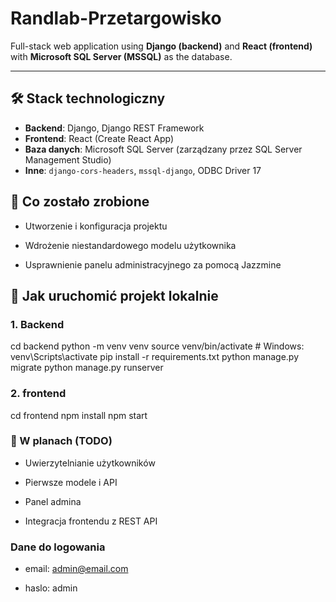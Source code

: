 # Randlab-Przetargowisko

Full-stack web application using **Django (backend)** and **React (frontend)** with **Microsoft SQL Server (MSSQL)** as the database.

---

## 🛠️ Stack technologiczny

- **Backend**: Django, Django REST Framework
- **Frontend**: React (Create React App)
- **Baza danych**: Microsoft SQL Server (zarządzany przez SQL Server Management Studio)
- **Inne**: `django-cors-headers`, `mssql-django`, ODBC Driver 17

## 🔧 Co zostało zrobione

- Utworzenie i konfiguracja projektu

- Wdrożenie niestandardowego modelu użytkownika

- Usprawnienie panelu administracyjnego za pomocą Jazzmine


## 🚀 Jak uruchomić projekt lokalnie

### 1. Backend

cd backend
python -m venv venv
source venv/bin/activate   # Windows: venv\Scripts\activate
pip install -r requirements.txt
python manage.py migrate
python manage.py runserver

### 2. frontend

cd frontend
npm install
npm start

### 🧩 W planach (TODO)

- Uwierzytelnianie użytkowników

- Pierwsze modele i API

- Panel admina

- Integracja frontendu z REST API

### Dane do logowania

- email: admin@email.com

- haslo: admin